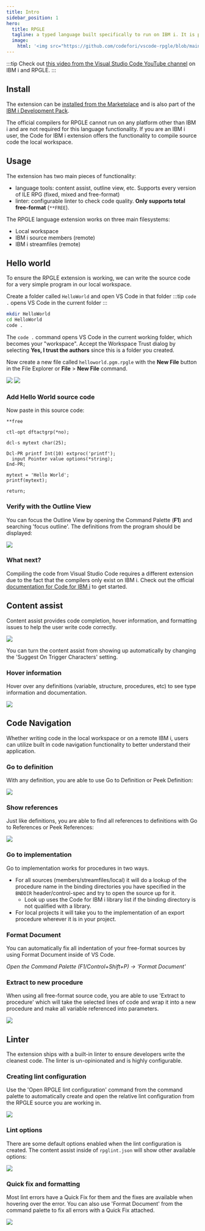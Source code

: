 ```yaml
---
title: Intro
sidebar_position: 1
hero:
  title: RPGLE
  tagline: a typed language built specifically to run on IBM i. It is primarily used for business transactions, large data processing, data entry and web APIs.
  image:
    html: '<img src="https://github.com/codefori/vscode-rpgle/blob/main/media/logo.png?raw=true" />'
---
```


:::tip
  Check out [this video from the Visual Studio Code YouTube channel](https://www.youtube.com/watch?v=JRI7K8Y7cjQ)
 on IBM i and RPGLE.
:::

## Install

The extension can be [installed from the Marketplace](https://marketplace.visualstudio.com/items?itemName=HalcyonTechLtd.vscode-rpgle) and is also part of the [IBM i Development Pack](https://marketplace.visualstudio.com/items?itemName=HalcyonTechLtd.ibm-i-development-pack).

The official compilers for RPGLE cannot run on any platform other than IBM i and are not required for this language functionality. If you are an IBM i user, the Code for IBM i extension offers the functionality to compile source code the local workspace.

## Usage

The extension has two main pieces of functionality:

* language tools: content assist, outline view, etc. Supports every version of ILE RPG (fixed, mixed and free-format)
* linter: configurable linter to check code quality. **Only supports total free-format** (`**FREE`).

The RPGLE language extension works on three main filesystems:

* Local workspace
* IBM i source members (remote)
* IBM i streamfiles (remote)

## Hello world

To ensure the RPGLE extension is working, we can write the source code for a very simple program in our local workspace.

Create a folder called `HelloWorld` and open VS Code in that folder
:::tip
  `code .` opens VS Code in the current folder
:::

```bash title="terminal"
mkdir HelloWorld
cd HelloWorld
code .
```

The `code .` command opens VS Code in the current working folder, which becomes your "workspace". Accept the Workspace Trust dialog by selecting **Yes, I trust the authors** since this is a folder you created.

Now create a new file called `helloworld.pgm.rpgle` with the **New File** button in the File Explorer or **File** > **New File** command.

![](../../img/rpgle/hw_1.png)
![](../../img/rpgle/hw_2.png)

### Add Hello World source code

Now paste in this source code:

```RPGLE
**free

ctl-opt dftactgrp(*no);

dcl-s mytext char(25);

Dcl-PR printf Int(10) extproc('printf');
  input Pointer value options(*string);
End-PR;

mytext = 'Hello World';
printf(mytext);

return;
```

### Verify with the Outline View

You can focus the Outline View by opening the Command Palette (**F1**) and searching 'focus outline'. The definitions from the program should be displayed:

![](../../img/rpgle/hw_3.png)

### What next?

Compiling the code from Visual Studio Code requires a different extension due to the fact that the compilers only exist on IBM i. Check out the official [documentation for Code for IBM i](../../login) to get started.

## Content assist

Content assist provides code completion, hover information, and formatting issues to help the user write code correctly.

![](../../img/rpgle/intellisense.png)

You can turn the content assist from showing up automatically by changing the 'Suggest On Trigger Characters' setting.

### Hover information

Hover over any definitions (variable, structure, procedures, etc) to see type information and documentation.

![](../../img/rpgle/hover.png)

## Code Navigation

Whether writing code in the local workspace or on a remote IBM i, users can utilize built in code navigation functionality to better understand their application.

### Go to definition

With any definition, you are able to use Go to Definition or Peek Definition:

![](../../img/rpgle/peek_defs.png)

### Show references

Just like definitions, you are able to find all references to definitions with Go to References or Peek References:

![](../../img/rpgle/peef_refs.png)

### Go to implementation

Go to implementation works for procedures in two ways.

* For all sources (members/streamfiles/local) it will do a lookup of the procedure name in the binding directories you have specified in the `BNDDIR` header/control-spec and try to open the source up for it.
   * Look up uses the Code for IBM i library list if the binding directory is not qualified with a library.
* For local projects it will take you to the implementation of an export procedure wherever it is in your project.

### Format Document

You can automatically fix all indentation of your free-format sources by using Format Document inside of VS Code.

*Open the Command Palette (F1/Control+Shift+P) -> 'Format Document'*

### Extract to new procedure

When using all free-format source code, you are able to use 'Extract to procedure' which will take the selected lines of code and wrap it into a new procedure and make all variable referenced into parameters.

![](../../img/rpgle/extract_procedure.png)

## Linter

The extension ships with a built-in linter to ensure developers write the cleanest code. The linter is un-opinionated and is highly configurable.

### Creating lint configuration

Use the 'Open RPGLE lint configuration' command from the command palette to automatically create and open the relative lint configuration from the RPGLE source you are working in.

![](../../img/rpgle/lint_create.png)

### Lint options

There are some default options enabled when the lint configuration is created. The content assist inside of `rpglint.json` will show other available options:

![](../../img/rpgle/lint_options.png)

### Quick fix and formatting

Most lint errors have a Quick Fix for them and the fixes are available when hovering over the error. You can also use 'Format Document' from the command palette to fix all errors with a Quick Fix attached.

![](../../img/rpgle/lint_errors.png)